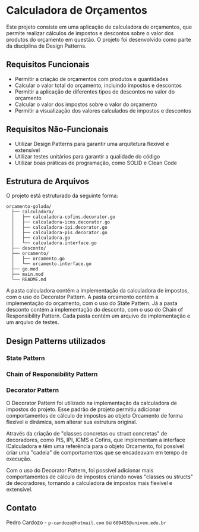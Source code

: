 # __Calculadora de Orçamentos__
Este projeto consiste em uma aplicação de calculadora de orçamentos, que permite realizar cálculos de impostos e descontos sobre o valor dos produtos do orçamento em questão. O projeto foi desenvolvido como parte da disciplina de Design Patterns.

## __Requisitos Funcionais__
* Permitir a criação de orçamentos com produtos e quantidades
* Calcular o valor total do orçamento, incluindo impostos e descontos
* Permitir a aplicação de diferentes tipos de descontos no valor do orçamento
* Calcular o valor dos impostos sobre o valor do orçamento
* Permitir a visualização dos valores calculados de impostos e descontos

## __Requisitos Não-Funcionais__
* Utilizar Design Patterns para garantir uma arquitetura flexível e extensível
* Utilizar testes unitários para garantir a qualidade do código
* Utilizar boas práticas de programação, como SOLID e Clean Code

## __Estrutura de Arquivos__

O projeto está estruturado da seguinte forma:

```
orcamento-golada/
  ├── calculadora/
  │   ├── calculadora-cofins.decorator.go
  │   ├── calculadora-icms.decorator.go
  │   ├── calculadora-ipi.decorator.go
  │   ├── calculadora-pis.decorator.go
  │   ├── calculadora.go  
  │   └── calculadora.interface.go
  ├── desconto/
  ├── orcamento/
  │   ├── orcamento.go
  │   └── orcamento.interface.go
  ├── go.mod
  ├── main.mod
  └── README.md
```

A pasta calculadora contém a implementação da calculadora de impostos, com o uso do Decorator Pattern. A pasta orcamento contém a implementação do orçamento, com o uso do State Pattern. Já a pasta desconto contém a implementação do desconto, com o uso do Chain of Responsibility Pattern. Cada pasta contém um arquivo de implementação e um arquivo de testes.

## __Design Patterns utilizados__

### __State Pattern__
### __Chain of Responsibility Pattern__
### __Decorator Pattern__
O Decorator Pattern foi utilizado na implementação da calculadora de impostos do projeto. Esse padrão de projeto permitiu adicionar comportamentos de cálculo de impostos ao objeto Orcamento de forma flexível e dinâmica, sem alterar sua estrutura original.

Através da criação de "classes concretas ou struct concretas" de decoradores, como PIS, IPI, ICMS e Cofins, que implementam a interface ICalculadora e têm uma referência para o objeto Orcamento, foi possível criar uma "cadeia" de comportamentos que se encadeavam em tempo de execução.

Com o uso do Decorator Pattern, foi possível adicionar mais comportamentos de cálculo de impostos criando novas "classes ou structs" de decoradores, tornando a calculadora de impostos mais flexível e extensível.

## __Contato__
Pedro Cardozo - `p-cardozo@hotmail.com` ou `609455@univem.edu.br`